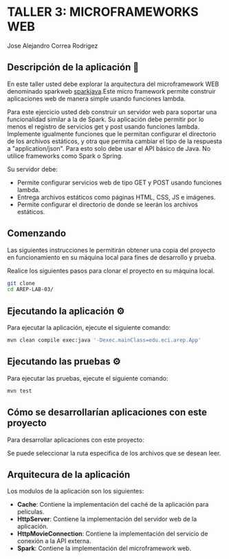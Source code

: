# TALLER 3: MICROFRAMEWORKS WEB
Jose Alejandro Correa Rodrigez
## Descripción de la aplicación 📖

En este taller usted debe explorar la arquitectura del microframework WEB denominado sparkweb [sparkjava](https://sparkjava.com/).Este micro framework permite construir aplicaciones web de manera simple usando funciones lambda.

Para este ejercicio usted deb construir un  servidor web para soportar una funcionalidad similar a la de Spark. Su aplicación debe permitir por lo menos el registro de servicios get y post usando funciones lambda. Implemente igualmente funciones que le permitan configurar el directorio de los archivos estáticos, y otra que permita cambiar el tipo de la respuesta a "application/json". Para esto solo debe usar el API básico de Java. No utilice frameworks como Spark o Spring.

Su servidor debe:
* Permite configurar servicios web de tipo GET y POST usando funciones lambda.
* Entrega archivos estáticos como páginas HTML, CSS, JS e imágenes.
* Permite configurar el directorio de donde se leerán los archivos estáticos.


## Comenzando

Las siguientes instrucciones le permitirán obtener una copia del proyecto en funcionamiento en su máquina local para fines de desarrollo y prueba.


Realice los siguientes pasos para clonar el proyecto en su máquina local.

```bash
git clone 
cd AREP-LAB-03/

```

## Ejecutando la aplicación ⚙️

Para ejecutar la aplicación, ejecute el siguiente comando:

```bash
mvn clean compile exec:java '-Dexec.mainClass=edu.eci.arep.App'

```





## Ejecutando las pruebas ⚙️

Para ejecutar las pruebas, ejecute el siguiente comando:

```bash
mvn test

```


## Cómo se desarrollarían aplicaciones con este proyecto

Para desarrollar aplicaciones con este proyecto:

Se puede seleccionar la ruta especifica de los archivos que se desean leer.


## Arquitecura de la aplicación 


Los modulos de la aplicación son los siguientes:

* **Cache**: Contiene la implementación del caché de la aplicación para peliculas.
* **HttpServer**: Contiene la implementación del servidor web de la aplicación.
* **HttpMovieConnection**: Contiene la implementación del servicio de conexión a la API externa.
* **Spark**: Contiene la implementación del microframework web.